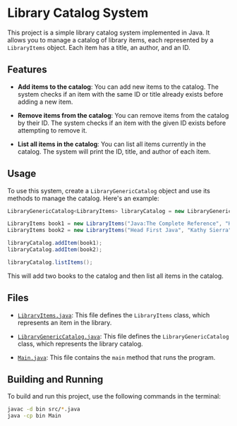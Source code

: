 

# Library Catalog System

This project is a simple library catalog system implemented in Java. It allows you to manage a catalog of library items, each represented by a `LibraryItems` object. Each item has a title, an author, and an ID.

## Features

- **Add items to the catalog**: You can add new items to the catalog. The system checks if an item with the same ID or title already exists before adding a new item.

- **Remove items from the catalog**: You can remove items from the catalog by their ID. The system checks if an item with the given ID exists before attempting to remove it.

- **List all items in the catalog**: You can list all items currently in the catalog. The system will print the ID, title, and author of each item.

## Usage

To use this system, create a `LibraryGenericCatalog` object and use its methods to manage the catalog. Here's an example:

```java
LibraryGenericCatalog<LibraryItems> libraryCatalog = new LibraryGenericCatalog<>(new ArrayList<>());

LibraryItems book1 = new LibraryItems("Java:The Complete Reference", "Herbert Schildt", 1);
LibraryItems book2 = new LibraryItems("Head First Java", "Kathy Sierra", 2);

libraryCatalog.addItem(book1);
libraryCatalog.addItem(book2);

libraryCatalog.listItems();
```

This will add two books to the catalog and then list all items in the catalog.

## Files

- [`LibraryItems.java`](command:_github.copilot.openSymbolInFile?%5B%22src%2FLibraryItems.java%22%2C%22LibraryItems.java%22%5D "src/LibraryItems.java"): This file defines the `LibraryItems` class, which represents an item in the library.

- [`LibraryGenericCatalog.java`](command:_github.copilot.openSymbolInFile?%5B%22src%2FLibraryGenericCatalog.java%22%2C%22LibraryGenericCatalog.java%22%5D "src/LibraryGenericCatalog.java"): This file defines the `LibraryGenericCatalog` class, which represents the library catalog.

- [`Main.java`](command:_github.copilot.openSymbolInFile?%5B%22src%2FMain.java%22%2C%22Main.java%22%5D "src/Main.java"): This file contains the `main` method that runs the program.

## Building and Running

To build and run this project, use the following commands in the terminal:

```bash
javac -d bin src/*.java
java -cp bin Main
```

